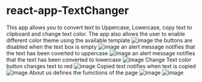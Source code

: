 # react-app-TextChanger
This app allows you to convert text to Uppercase, Lowercase, copy text to clipboard and change text color. The app also allows the user to enable different color theme using the available template 
![image](https://user-images.githubusercontent.com/96460910/192605322-5941a486-7def-42b8-b263-33ffee0790dc.png)
the buttons are disabled when the text box is empty
![image](https://user-images.githubusercontent.com/96460910/192606324-19a2f659-f560-47f4-a615-710590a63728.png)
an alert message notifies that the text has been coverted to uppercase
![image](https://user-images.githubusercontent.com/96460910/192606656-b4ec7565-fc3d-407a-8a08-fc615534ef4b.png)
an alert message notifies that the text has been converted to lowercase
![image](https://user-images.githubusercontent.com/96460910/192606824-07f61b29-e348-4552-ae53-84175ec6df86.png)
Change Text color button changes text to red
![image](https://user-images.githubusercontent.com/96460910/192606947-cacebec7-c60d-4046-b4a4-c6479f63939e.png)
Copied text notifies when text is copied
![image](https://user-images.githubusercontent.com/96460910/192607133-7b8a8953-1991-4052-afe9-c7d418a7572b.png)
About us defines the fumctions of the page
![image](https://user-images.githubusercontent.com/96460910/192605812-c23fc069-89ff-4570-8362-8dad85096e7f.png)
![image](https://user-images.githubusercontent.com/96460910/192605943-3e0ba2fa-6764-4933-9197-c00bafa18f77.png)
